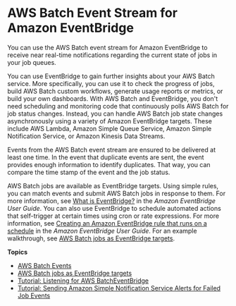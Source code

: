 # AWS Batch Event Stream for Amazon EventBridge<a name="cloudwatch_event_stream"></a>

You can use the AWS Batch event stream for Amazon EventBridge to receive near real\-time notifications regarding the current state of jobs in your job queues\.

You can use EventBridge to gain further insights about your AWS Batch service\. More specifically, you can use it to check the progress of jobs, build AWS Batch custom workflows, generate usage reports or metrics, or build your own dashboards\. With AWS Batch and EventBridge, you don't need scheduling and monitoring code that continuously polls AWS Batch for job status changes\. Instead, you can handle AWS Batch job state changes asynchronously using a variety of Amazon EventBridge targets\. These include AWS Lambda, Amazon Simple Queue Service, Amazon Simple Notification Service, or Amazon Kinesis Data Streams\.

Events from the AWS Batch event stream are ensured to be delivered at least one time\. In the event that duplicate events are sent, the event provides enough information to identify duplicates\. That way, you can compare the time stamp of the event and the job status\.

AWS Batch jobs are available as EventBridge targets\. Using simple rules, you can match events and submit AWS Batch jobs in response to them\. For more information, see [What is EventBridge?](https://docs.aws.amazon.com/eventbridge/latest/userguide/eb-what-is.html) in the *Amazon EventBridge User Guide*\. You can also use EventBridge to schedule automated actions that self\-trigger at certain times using cron or rate expressions\. For more information, see [Creating an Amazon EventBridge rule that runs on a schedule](https://docs.aws.amazon.com/eventbridge/latest/userguide/eb-create-rule-schedule.html) in the *Amazon EventBridge User Guide*\. For an example walkthrough, see [AWS Batch jobs as EventBridge targets](batch-cwe-target.md)\.

**Topics**
+ [AWS Batch Events](batch_cwe_events.md)
+ [AWS Batch jobs as EventBridge targets](batch-cwe-target.md)
+ [Tutorial: Listening for AWS Batch​ EventBridge](batch_cwet.md)
+ [Tutorial: Sending Amazon Simple Notification Service Alerts for Failed Job Events](batch_sns_tutorial.md)